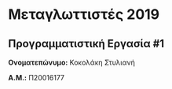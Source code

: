 # Μεταγλωττιστές 2019
## Προγραμματιστική Εργασία #1

**Ονοματεπώνυμο:** Κοκολάκη Στυλιανή

**Α.Μ.:** Π20016177


